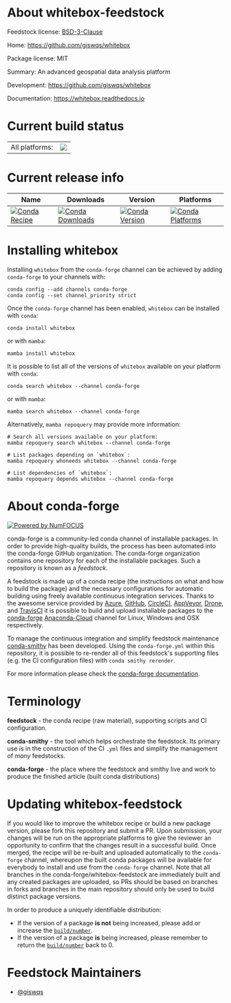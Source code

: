 About whitebox-feedstock
========================

Feedstock license: [BSD-3-Clause](https://github.com/conda-forge/whitebox-feedstock/blob/main/LICENSE.txt)

Home: https://github.com/giswqs/whitebox

Package license: MIT

Summary: An advanced geospatial data analysis platform

Development: https://github.com/giswqs/whitebox

Documentation: https://whitebox.readthedocs.io

Current build status
====================


<table><tr><td>All platforms:</td>
    <td>
      <a href="https://dev.azure.com/conda-forge/feedstock-builds/_build/latest?definitionId=5511&branchName=main">
        <img src="https://dev.azure.com/conda-forge/feedstock-builds/_apis/build/status/whitebox-feedstock?branchName=main">
      </a>
    </td>
  </tr>
</table>

Current release info
====================

| Name | Downloads | Version | Platforms |
| --- | --- | --- | --- |
| [![Conda Recipe](https://img.shields.io/badge/recipe-whitebox-green.svg)](https://anaconda.org/conda-forge/whitebox) | [![Conda Downloads](https://img.shields.io/conda/dn/conda-forge/whitebox.svg)](https://anaconda.org/conda-forge/whitebox) | [![Conda Version](https://img.shields.io/conda/vn/conda-forge/whitebox.svg)](https://anaconda.org/conda-forge/whitebox) | [![Conda Platforms](https://img.shields.io/conda/pn/conda-forge/whitebox.svg)](https://anaconda.org/conda-forge/whitebox) |

Installing whitebox
===================

Installing `whitebox` from the `conda-forge` channel can be achieved by adding `conda-forge` to your channels with:

```
conda config --add channels conda-forge
conda config --set channel_priority strict
```

Once the `conda-forge` channel has been enabled, `whitebox` can be installed with `conda`:

```
conda install whitebox
```

or with `mamba`:

```
mamba install whitebox
```

It is possible to list all of the versions of `whitebox` available on your platform with `conda`:

```
conda search whitebox --channel conda-forge
```

or with `mamba`:

```
mamba search whitebox --channel conda-forge
```

Alternatively, `mamba repoquery` may provide more information:

```
# Search all versions available on your platform:
mamba repoquery search whitebox --channel conda-forge

# List packages depending on `whitebox`:
mamba repoquery whoneeds whitebox --channel conda-forge

# List dependencies of `whitebox`:
mamba repoquery depends whitebox --channel conda-forge
```


About conda-forge
=================

[![Powered by
NumFOCUS](https://img.shields.io/badge/powered%20by-NumFOCUS-orange.svg?style=flat&colorA=E1523D&colorB=007D8A)](https://numfocus.org)

conda-forge is a community-led conda channel of installable packages.
In order to provide high-quality builds, the process has been automated into the
conda-forge GitHub organization. The conda-forge organization contains one repository
for each of the installable packages. Such a repository is known as a *feedstock*.

A feedstock is made up of a conda recipe (the instructions on what and how to build
the package) and the necessary configurations for automatic building using freely
available continuous integration services. Thanks to the awesome service provided by
[Azure](https://azure.microsoft.com/en-us/services/devops/), [GitHub](https://github.com/),
[CircleCI](https://circleci.com/), [AppVeyor](https://www.appveyor.com/),
[Drone](https://cloud.drone.io/welcome), and [TravisCI](https://travis-ci.com/)
it is possible to build and upload installable packages to the
[conda-forge](https://anaconda.org/conda-forge) [Anaconda-Cloud](https://anaconda.org/)
channel for Linux, Windows and OSX respectively.

To manage the continuous integration and simplify feedstock maintenance
[conda-smithy](https://github.com/conda-forge/conda-smithy) has been developed.
Using the ``conda-forge.yml`` within this repository, it is possible to re-render all of
this feedstock's supporting files (e.g. the CI configuration files) with ``conda smithy rerender``.

For more information please check the [conda-forge documentation](https://conda-forge.org/docs/).

Terminology
===========

**feedstock** - the conda recipe (raw material), supporting scripts and CI configuration.

**conda-smithy** - the tool which helps orchestrate the feedstock.
                   Its primary use is in the construction of the CI ``.yml`` files
                   and simplify the management of *many* feedstocks.

**conda-forge** - the place where the feedstock and smithy live and work to
                  produce the finished article (built conda distributions)


Updating whitebox-feedstock
===========================

If you would like to improve the whitebox recipe or build a new
package version, please fork this repository and submit a PR. Upon submission,
your changes will be run on the appropriate platforms to give the reviewer an
opportunity to confirm that the changes result in a successful build. Once
merged, the recipe will be re-built and uploaded automatically to the
`conda-forge` channel, whereupon the built conda packages will be available for
everybody to install and use from the `conda-forge` channel.
Note that all branches in the conda-forge/whitebox-feedstock are
immediately built and any created packages are uploaded, so PRs should be based
on branches in forks and branches in the main repository should only be used to
build distinct package versions.

In order to produce a uniquely identifiable distribution:
 * If the version of a package **is not** being increased, please add or increase
   the [``build/number``](https://docs.conda.io/projects/conda-build/en/latest/resources/define-metadata.html#build-number-and-string).
 * If the version of a package **is** being increased, please remember to return
   the [``build/number``](https://docs.conda.io/projects/conda-build/en/latest/resources/define-metadata.html#build-number-and-string)
   back to 0.

Feedstock Maintainers
=====================

* [@giswqs](https://github.com/giswqs/)

